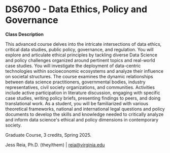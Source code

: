 # DS6700 - Data Ethics, Policy and Governance

**Class Description** 

This advanced course delves into the intricate intersections of data ethics, critical data studies, public policy, governance, and regulation. You will explore and articulate ethical principles by tackling diverse Data Science and policy challenges organized around pertinent topics and real-world case studies. You will investigate the deployment of data-centric technologies within socioeconomic ecosystems and analyze their influence on societal structures. The course examines the dynamic relationships between data science practitioners, governmental bodies, industry representatives, civil society organizations, and communities. Activities include active participation in literature discussion, engaging with specific case studies, writing policy briefs, presenting findings to peers, and doing translational work. As a student, you will be familiarized with various theoretical frameworks, national and international legal questions and policy documents to develop the skills and knowledge needed to critically analyze and inform data science's ethical and policy dimensions in contemporary society.

Graduate Course, 3 credits, Spring 2025.


Jess Reia, Ph.D. (they/them) | reia@virginia.edu 

